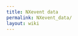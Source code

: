 ```yaml
---
title: NXevent data
permalink: NXevent_data/
layout: wiki
---
```


<nxformat file="NXevent_data.xml"></nxformat>
